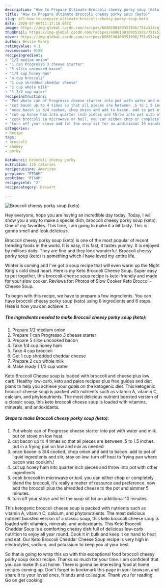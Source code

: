 ```yaml
---
description: "How to Prepare Ultimate Broccoli cheesy porky soup (keto)"
title: "How to Prepare Ultimate Broccoli cheesy porky soup (keto)"
slug: 471-how-to-prepare-ultimate-broccoli-cheesy-porky-soup-keto
date: 2020-07-06T11:17:18.667Z
image: https://img-global.cpcdn.com/recipes/6680190109351936/751x532cq70/broccoli-cheesy-porky-soup-keto-recipe-main-photo.jpg
thumbnail: https://img-global.cpcdn.com/recipes/6680190109351936/751x532cq70/broccoli-cheesy-porky-soup-keto-recipe-main-photo.jpg
cover: https://img-global.cpcdn.com/recipes/6680190109351936/751x532cq70/broccoli-cheesy-porky-soup-keto-recipe-main-photo.jpg
author: Bessie Henry
ratingvalue: 4.1
reviewcount: 9189
recipeingredient:
- "1/2 medium onion"
- "1 can Progresso 3 cheese starter"
- "5 slice uncooked bacon"
- "1/4 cup honey ham"
- "4 cup broccoli"
- "1 cup shredded cheddar cheese"
- "2 cup whole milk"
- "1 1/2 cup water"
recipeinstructions:
- "Put whole can of Progresso cheese starter into pot with water and milk. put on stove on low heat"
- "cut bacon up to 4 times so that all pieces are between .5 to 1.5 inches. put in a frying pan on low and mix as needed"
- "once bacon is 3/4 cooked, chop onion and add to bacon. add to pot of liquid ingredients and stir, stay on low. turn off heat to frying pan where bacon was cookinh.!"
- "cut up honey ham into quarter inch pieces and throw into pot with other ingredients"
- "cook broccoli in microwave or boil. you can either chop or completely blend the broccoli, it&#39;s really a matter of resource and preference. now add the broccoli plus the shredded cheese to the pot and simmer 5 minutes."
- "turn off your stove and let the soup sit for an additional 10 minutes."
categories:
- Recipe
tags:
- broccoli
- cheesy
- porky

katakunci: broccoli cheesy porky 
nutrition: 128 calories
recipecuisine: American
preptime: "PT38M"
cooktime: "PT60M"
recipeyield: "2"
recipecategory: Dessert

---
```



![Broccoli cheesy porky soup (keto)](https://img-global.cpcdn.com/recipes/6680190109351936/751x532cq70/broccoli-cheesy-porky-soup-keto-recipe-main-photo.jpg)

Hey everyone, hope you are having an incredible day today. Today, I will show you a way to make a special dish, broccoli cheesy porky soup (keto). One of my favorites. This time, I am going to make it a bit tasty. This is gonna smell and look delicious.

Broccoli cheesy porky soup (keto) is one of the most popular of recent trending foods in the world. It is easy, it is fast, it tastes yummy. It is enjoyed by millions daily. They are fine and they look wonderful. Broccoli cheesy porky soup (keto) is something which I have loved my entire life.

Winter is coming and I&#39;ve got a soup recipe that will even warm up the Night King&#39;s cold dead heart. Here is my Keto Broccoli Cheese Soup. Super easy to put together, this broccoli-cheese soup recipe is keto-friendly and made for your slow cooker. Reviews for: Photos of Slow Cooker Keto Broccoli-Cheese Soup.


To begin with this recipe, we have to prepare a few ingredients. You can have broccoli cheesy porky soup (keto) using 8 ingredients and 6 steps. Here is how you can achieve it.

<!--inarticleads1-->

##### The ingredients needed to make Broccoli cheesy porky soup (keto):

1. Prepare 1/2 medium onion
1. Prepare 1 can Progresso 3 cheese starter
1. Prepare 5 slice uncooked bacon
1. Take 1/4 cup honey ham
1. Take 4 cup broccoli
1. Get 1 cup shredded cheddar cheese
1. Prepare 2 cup whole milk
1. Make ready 1 1/2 cup water


Keto Broccoli Cheese soup is loaded with broccoli and cheese plus low carb! Healthy low-carb, keto and paleo recipes plus free guides and diet plans to help you achieve your goals on the ketogenic diet. This ketogenic broccoli cheese soup is packed with nutrients such as vitamin A, vitamin C, calcium, and phytonutrients. The most delicious nutrient boosted version of a classic soup, this keto broccoli cheese soup is loaded with vitamins, minerals, and antioxidants. 

<!--inarticleads2-->

##### Steps to make Broccoli cheesy porky soup (keto):

1. Put whole can of Progresso cheese starter into pot with water and milk. put on stove on low heat
1. cut bacon up to 4 times so that all pieces are between .5 to 1.5 inches. put in a frying pan on low and mix as needed
1. once bacon is 3/4 cooked, chop onion and add to bacon. add to pot of liquid ingredients and stir, stay on low. turn off heat to frying pan where bacon was cookinh.!
1. cut up honey ham into quarter inch pieces and throw into pot with other ingredients
1. cook broccoli in microwave or boil. you can either chop or completely blend the broccoli, it&#39;s really a matter of resource and preference. now add the broccoli plus the shredded cheese to the pot and simmer 5 minutes.
1. turn off your stove and let the soup sit for an additional 10 minutes.


This ketogenic broccoli cheese soup is packed with nutrients such as vitamin A, vitamin C, calcium, and phytonutrients. The most delicious nutrient boosted version of a classic soup, this keto broccoli cheese soup is loaded with vitamins, minerals, and antioxidants. This Keto Broccoli Cheddar Soup is a comforting cheesy dish full of delicious low-carb nutrition to enjoy all year round. Cook it in bulk and keep it on hand to heat and eat. Our Keto Broccoli Cheddar Cheese Soup recipe is very high in electrolytes, sodium, and potassium to keep you at your best. 

So that is going to wrap this up with this exceptional food broccoli cheesy porky soup (keto) recipe. Thanks so much for your time. I am confident that you can make this at home. There is gonna be interesting food at home recipes coming up. Don't forget to bookmark this page in your browser, and share it to your loved ones, friends and colleague. Thank you for reading. Go on get cooking!
